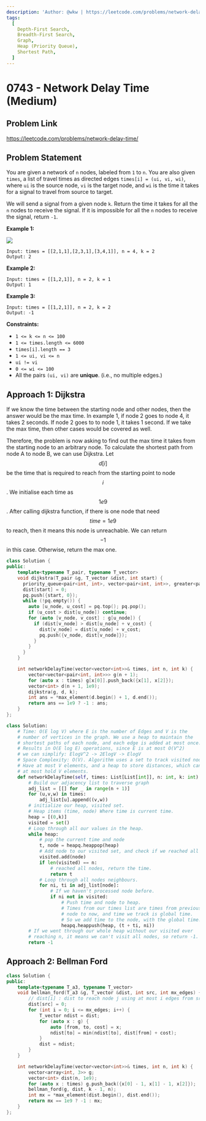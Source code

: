 ```yaml
---
description: 'Author: @wkw | https://leetcode.com/problems/network-delay-time/'
tags:
  [
    Depth-First Search,
    Breadth-First Search,
    Graph,
    Heap (Priority Queue),
    Shortest Path,
  ]
---
```


# 0743 - Network Delay Time (Medium)

## Problem Link

https://leetcode.com/problems/network-delay-time/

## Problem Statement

You are given a network of `n` nodes, labeled from `1` to `n`. You are also given `times`, a list of travel times as directed edges `times[i] = (ui, vi, wi)`, where `ui` is the source node, `vi` is the target node, and `wi` is the time it takes for a signal to travel from source to target.

We will send a signal from a given node `k`. Return the time it takes for all the `n` nodes to receive the signal. If it is impossible for all the `n` nodes to receive the signal, return `-1`.

**Example 1:**

![](https://assets.leetcode.com/uploads/2019/05/23/931_example_1.png)

```
Input: times = [[2,1,1],[2,3,1],[3,4,1]], n = 4, k = 2
Output: 2
```

**Example 2:**

```
Input: times = [[1,2,1]], n = 2, k = 1
Output: 1
```

**Example 3:**

```
Input: times = [[1,2,1]], n = 2, k = 2
Output: -1
```

**Constraints:**

- `1 <= k <= n <= 100`
- `1 <= times.length <= 6000`
- `times[i].length == 3`
- `1 <= ui, vi <= n`
- `ui != vi`
- `0 <= wi <= 100`
- All the pairs `(ui, vi)` are **unique**. (i.e., no multiple edges.)

## Approach 1: Dijkstra

If we know the time between the starting node and other nodes, then the answer would be the max time. In example 1, if node 2 goes to node 4, it takes 2 seconds. If node 2 goes to to node 1, it takes 1 second. If we take the max time, then other cases would be covered as well.

Therefore, the problem is now asking to find out the max time it takes from the starting node to an arbitrary node. To calculate the shortest path from node A to node B, we can use Dijkstra. Let $$d[i]$$ be the time that is required to reach from the starting point to node $$i$$. We initialise each time as $$1e9$$. After calling dijkstra function, if there is one node that need $$time = 1e9$$ to reach, then it means this node is unreachable. We can return $$-1$$ in this case. Otherwise, return the max one.

<Tabs>
<TabItem value="cpp" label="C++">
<SolutionAuthor name="@wkw"/>

```cpp
class Solution {
public:
    template<typename T_pair, typename T_vector>
    void dijkstra(T_pair &g, T_vector &dist, int start) {
      priority_queue<pair<int, int>, vector<pair<int, int>>, greater<pair<int, int>>> pq;
      dist[start] = 0;
      pq.push({start, 0});
      while (!pq.empty()) {
        auto [u_node, u_cost] = pq.top(); pq.pop();
        if (u_cost > dist[u_node]) continue;
        for (auto [v_node, v_cost] : g[u_node]) {
          if (dist[v_node] > dist[u_node] + v_cost) {
            dist[v_node] = dist[u_node] + v_cost;
            pq.push({v_node, dist[v_node]});
          }
        }
      }
    }

    int networkDelayTime(vector<vector<int>>& times, int n, int k) {
        vector<vector<pair<int, int>>> g(n + 1);
        for (auto x : times) g[x[0]].push_back({x[1], x[2]});
        vector<int> d(n + 1, 1e9);
        dijkstra(g, d, k);
        int ans = *max_element(d.begin() + 1, d.end());
        return ans == 1e9 ? -1 : ans;
    }
};
```

</TabItem>

<TabItem value="python" label="Python">
<SolutionAuthor name="@ColeB2"/>

```py
class Solution:
    # Time: O(E log V) where E is the number of Edges and V is the
    # number of vertices in the graph. We use a heap to maintain the
    # shortest paths of each node, and each edge is added at most once.
    # Results in O(E log E) operations, since E is at most O(V^2)
    # we can simplify: ElogV^2 -> 2ElogV -> ElogV
    # Space Complexity: O(V). Algorithm uses a set to track visited nodes
    # Have at most V elements, and a heap to store distances, which can
    # at most hold V elements.
    def networkDelayTime(self, times: List[List[int]], n: int, k: int) -> int:
        # Build our adjacency list to traverse graph
        adj_list = [[] for _ in range(n + 1)]
        for (u,v,w) in times:
            adj_list[u].append((v,w))
        # initialize our heap, visited set.
        # Heap items (time, node) Where time is current time.
        heap = [(0,k)]
        visited = set()
        # Loop through all our values in the heap.
        while heap:
            # pop the current time and node
            t, node = heapq.heappop(heap)
            # Add node to our visited set, and check if we reached all
            visited.add(node)
            if len(visited) == n:
                # reached all nodes, return the time.
                return t
            # Loop through all nodes neighbours.
            for ni, ti in adj_list[node]:
                # If we haven't processed node before.
                if ni not in visited:
                    # Push time and node to heap.
                    # Times from our times list are times from previous
                    # node to now, and time we track is global time.
                    # So we add time to the node, with the global time.
                    heapq.heappush(heap, (t + ti, ni))
        # If we went through our whole heap without our visited ever
        # reaching n, it means we can't visit all nodes, so return -1.
        return -1
```

</TabItem>
</Tabs>

## Approach 2: Bellman Ford

<Tabs>
<TabItem value="cpp" label="C++">
<SolutionAuthor name="@wkw"/>

```cpp
class Solution {
public:
    template<typename T_a3, typename T_vector>
    void bellman_ford(T_a3 &g, T_vector &dist, int src, int mx_edges) {
        // dist[i] : dist to reach node j using at most i edges from src
        dist[src] = 0;
        for (int i = 0; i <= mx_edges; i++) {
            T_vector ndist = dist;
            for (auto x : g) {
                auto [from, to, cost] = x;
                ndist[to] = min(ndist[to], dist[from] + cost);
            }
            dist = ndist;
        }
    }

    int networkDelayTime(vector<vector<int>>& times, int n, int k) {
        vector<array<int, 3>> g;
        vector<int> dist(n, 1e9);
        for (auto x : times) g.push_back({x[0] - 1, x[1] - 1, x[2]});
        bellman_ford(g, dist, k - 1, n);
        int mx = *max_element(dist.begin(), dist.end());
        return mx == 1e9 ? -1 : mx;
    }
};
```

</TabItem>
</Tabs>
